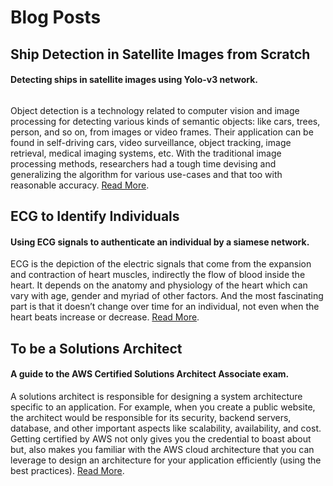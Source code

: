 # Blog Posts

## Ship Detection in Satellite Images from Scratch
#### Detecting ships in satellite images using Yolo-v3 network.

<img href="https://images.pexels.com/photos/2226458/pexels-photo-2226458.jpeg?auto=compress&cs=tinysrgb&dpr=2&h=650&w=940" width="200px"/>

Object detection is a technology related to computer vision and image processing for detecting various kinds of semantic objects: like cars, trees, person, and so on, from images or video frames. Their application can be found in self-driving cars, video surveillance, object tracking, image retrieval, medical imaging systems, etc. With the traditional image processing methods, researchers had a tough time devising and generalizing the algorithm for various use-cases and that too with reasonable accuracy. [Read More](https://medium.com/intel-software-innovators/ship-detection-in-satellite-images-from-scratch-849ccfcc3072).

## ECG to Identify Individuals
#### Using ECG signals to authenticate an individual by a siamese network.

ECG is the depiction of the electric signals that come from the expansion and contraction of heart muscles, indirectly the flow of blood inside the heart. It depends on the anatomy and physiology of the heart which can vary with age, gender and myriad of other factors. And the most fascinating part is that it doesn’t change over time for an individual, not even when the heart beats increase or decrease. [Read More](https://medium.com/intel-software-innovators/ecg-to-identify-individuals-from-data-to-deployment-74cce404f9f0).

## To be a Solutions Architect
#### A guide to the AWS Certified Solutions Architect Associate exam.

A solutions architect is responsible for designing a system architecture specific to an application. For example, when you create a public website, the architect would be responsible for its security, backend servers, database, and other important aspects like scalability, availability, and cost. Getting certified by AWS not only gives you the credential to boast about but, also makes you familiar with the AWS cloud architecture that you can leverage to design an architecture for your application efficiently (using the best practices). [Read More](https://medium.com/@amanag.11/to-be-a-solutions-architect-3990135ac2fe).
